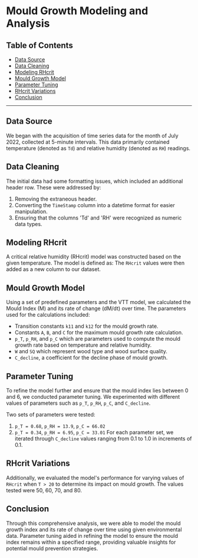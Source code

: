 # Mould Growth Modeling and Analysis

## Table of Contents
- [Data Source](#data-source)
- [Data Cleaning](#data-cleaning)
- [Modeling RHcrit](#modeling-rhcrit)
- [Mould Growth Model](#mould-growth-model)
- [Parameter Tuning](#parameter-tuning)
- [RHcrit Variations](#rhcrit-variations)
- [Conclusion](#conclusion)

---

## Data Source
We began with the acquisition of time series data for the month of July 2022, collected at 5-minute intervals. This data primarily contained temperature (denoted as `Td`) and relative humidity (denoted as `RH`) readings.

## Data Cleaning
The initial data had some formatting issues, which included an additional header row. These were addressed by:
1. Removing the extraneous header.
2. Converting the `TimeStamp` column into a datetime format for easier manipulation.
3. Ensuring that the columns 'Td' and 'RH' were recognized as numeric data types.

## Modeling RHcrit
A critical relative humidity (RHcrit) model was constructed based on the given temperature. The model is defined as:
The `RHcrit` values were then added as a new column to our dataset.

## Mould Growth Model
Using a set of predefined parameters and the VTT model, we calculated the Mould Index (M) and its rate of change (dM/dt) over time. The parameters used for the calculations included:
- Transition constants `k11` and `k12` for the mould growth rate.
- Constants `A`, `B`, and `C` for the maximum mould growth rate calculation.
- `p_T`, `p_RH`, and `p_C` which are parameters used to compute the mould growth rate based on temperature and relative humidity.
- `W` and `SQ` which represent wood type and wood surface quality.
- `C_decline`, a coefficient for the decline phase of mould growth.

## Parameter Tuning
To refine the model further and ensure that the mould index lies between 0 and 6, we conducted parameter tuning. We experimented with different values of parameters such as `p_T`, `p_RH`, `p_C`, and `C_decline`.

Two sets of parameters were tested:
1. `p_T = 0.68`, `p_RH = 13.9`, `p_C = 66.02`
2. `p_T = 0.34`, `p_RH = 6.95`, `p_C = 33.01`
For each parameter set, we iterated through `C_decline` values ranging from 0.1 to 1.0 in increments of 0.1.

## RHcrit Variations
Additionally, we evaluated the model's performance for varying values of `RHcrit` when `T > 20` to determine its impact on mould growth. The values tested were 50, 60, 70, and 80.

## Conclusion
Through this comprehensive analysis, we were able to model the mould growth index and its rate of change over time using given environmental data. Parameter tuning aided in refining the model to ensure the mould index remains within a specified range, providing valuable insights for potential mould prevention strategies.
